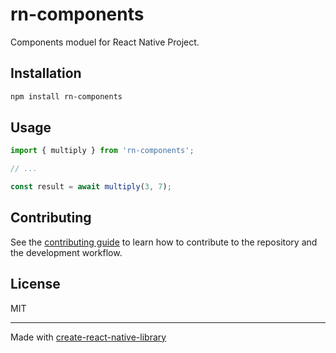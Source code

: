 # rn-components

Components moduel for React Native Project.

## Installation

```sh
npm install rn-components
```

## Usage

```js
import { multiply } from 'rn-components';

// ...

const result = await multiply(3, 7);
```

## Contributing

See the [contributing guide](CONTRIBUTING.md) to learn how to contribute to the repository and the development workflow.

## License

MIT

---

Made with [create-react-native-library](https://github.com/callstack/react-native-builder-bob)
